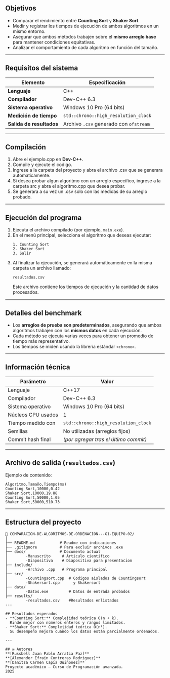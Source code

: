 ## Objetivos
- Comparar el rendimiento entre **Counting Sort** y **Shaker Sort**.  
- Medir y registrar los tiempos de ejecución de ambos algoritmos en un mismo entorno.  
- Asegurar que ambos métodos trabajen sobre el **mismo arreglo base** para mantener condiciones equitativas.  
- Analizar el comportamiento de cada algoritmo en función del tamaño.
---

## Requisitos del sistema
| Elemento | Especificación |
|--------------|-------------|
| **Lenguaje** | C++ |
| **Compilador** | Dev-C++ 6.3 |
| **Sistema operativo** | Windows 10 Pro (64 bits) |
| **Medición de tiempo** | `std::chrono::high_resolution_clock` |
| **Salida de resultados** | Archivo `.csv` generado con `ofstream` |

---

## Compilación

1. Abre el ejemplo.cpp en **Dev-C++**.  
2. Compile y ejecute el codigo.
3. Ingrese a la carpeta del proyecto y abra el archivo .csv que se generara automaticamente.
4. Si desea probar algun algoritmo con un arreglo especifico, ingrese a la carpeta src y abra el algoritmo.cpp que desea probar.
5. Se generara a su vez un .csv solo con las medidas de su arreglo probado.


---

## Ejecución del programa

1. Ejecuta el archivo compilado (por ejemplo, `main.exe`).  
2. En el menú principal, selecciona el algoritmo que deseas ejecutar:  
   ```
   1. Counting Sort
   2. Shaker Sort
   3. Salir
   ```
3. Al finalizar la ejecución, se generará automáticamente en la misma carpeta un archivo llamado:
   ```
   resultados.csv
   ```
   Este archivo contiene los tiempos de ejecución y la cantidad de datos procesados.

---

## Detalles del benchmark

- Los **arreglos de prueba son predeterminados**, asegurando que ambos algoritmos trabajen con los **mismos datos** en cada ejecución.  
- Cada método se ejecuta varias veces para obtener un promedio de tiempo más representativo.  
- Los tiempos se miden usando la librería estándar `<chrono>`.

---

## Información técnica

| Parámetro | Valor |
|------------|-------|
| Lenguaje | C++17 |
| Compilador | Dev-C++ 6.3 |
| Sistema operativo | Windows 10 Pro (64 bits) |
| Núcleos CPU usados | 1 |
| Tiempo medido con | `std::chrono::high_resolution_clock` |
| Semillas | No utilizadas (arreglos fijos) |
| Commit hash final | *(por agregar tras el último commit)* |

---

## Archivo de salida (`resultados.csv`)

Ejemplo de contenido:

```
Algoritmo,Tamaño,Tiempo(ms)
Counting Sort,10000,0.42
Shaker Sort,10000,19.88
Counting Sort,50000,1.05
Shaker Sort,50000,510.73
```

---

## Estructura del proyecto

```
📁 COMPARACION-DE-ALGORITMOS-DE-ORDENACION---G1-EQUIPO-02/
│
├── README.md           # Readme con indicaciones
├── .gitignore          # Para excluir archivos .exe
├── docs/               # Documento actual
│        -Manuscrito     # Articulo cientifico
│        -Diapositiva    # Diapositiva para presentacion
├── include/ 
│        -Archivo .cpp   # Programa principal
├── src/ 
│        -Countingsort.cpp  # Codigos aislados de Countingsort 
│        -Shakersort.cpp      y Shakersort
├── data/ 
│        -Datos.exe         # Datos de entrada probados
├── results/
         -resultados.csv    #Resultados enlistados
---

## Resultados esperados
- **Counting Sort:** Complejidad teórica O(n + k).  
  Rinde mejor con números enteros y rangos limitados.  
- **Shaker Sort:** Complejidad teórica O(n²).  
  Su desempeño mejora cuando los datos están parcialmente ordenados.

---

## ✉️ Autores
**[Russbell Juan Pablo Arratia Paz]**
**[Alexander Efrain Contreras Rodriguez]**  
**[Danitza Carmen Capía Quiñonez]**  
Proyecto académico — Curso de Programación avanzada.  
2025  